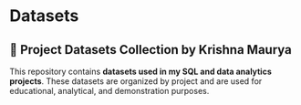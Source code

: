 # Datasets
## 📂 Project Datasets Collection by Krishna Maurya

This repository contains **datasets used in my SQL and data analytics projects**. These datasets are organized by project and are used for educational, analytical, and demonstration purposes.
